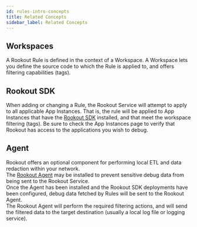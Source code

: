 ```yaml
---
id: rules-intro-concepts
title: Related Concepts
sidebar_label: Related Concepts
---
```


## Workspaces

A Rookout Rule is defined in the context of a Workspace.
A Workspace lets you define the source code to which the Rule is applied to, and offers filtering capabilities (tags).

## Rookout SDK

When adding or changing a Rule, the Rookout Service will attempt to apply to all applicable App Instances.
That is, the rule will be applied to App Instances that have the [Rookout SDK](rooks-setup.md) installed, and that meet the workspace filtering (tags).
Be sure to check the App Instances page to verify that Rookout has access to the applications you wish to debug.

## Agent

Rookout offers an optional component for performing local ETL and data redaction within your network.  
The [Rookout Agent](agent-setup.md) may be installed to prevent sensitive debug data from being sent to the Rookout Service.  
Once the Agent has been installed and the Rookout SDK deployments have been configured, debug data fetched by Rules will be sent to the Rookout Agent.  
The Rookout Agent will perform the required filtering actions, and will send the filtered data to the target destination (usually a local log file or logging service).